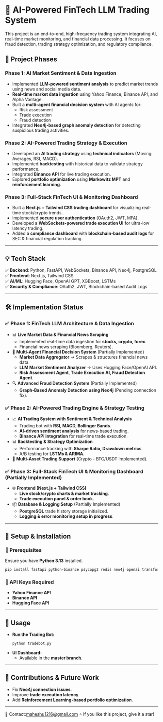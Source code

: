 # 🚀 AI-Powered FinTech LLM Trading System

This project is an end-to-end, high-frequency trading system integrating AI, real-time market monitoring, and financial data processing. It focuses on fraud detection, trading strategy optimization, and regulatory compliance.

## 📌 Project Phases

### **Phase 1: AI Market Sentiment & Data Ingestion**
- Implemented **LLM-powered sentiment analysis** to predict market trends using news and social media data.
- **Real-time market data ingestion** using Yahoo Finance, Binance API, and Alpha Vantage.
- Built a **multi-agent financial decision system** with AI agents for:
  - Risk assessment
  - Trade execution
  - Fraud detection
- Integrated **Neo4j-based graph anomaly detection** for detecting suspicious trading activities.

### **Phase 2: AI-Powered Trading Strategy & Execution**
- Developed an **AI trading strategy** using **technical indicators** (Moving Averages, RSI, MACD).
- Implemented **backtesting** with historical data to validate strategy performance.
- Integrated **Binance API** for live trading execution.
- Explored **portfolio optimization** using **Markowitz MPT** and **reinforcement learning**.

### **Phase 3: Full-Stack FinTech UI & Monitoring Dashboard**
- Built a **Next.js + Tailwind CSS trading dashboard** for visualizing real-time stock/crypto trends.
- Implemented **secure user authentication** (OAuth2, JWT, MFA).
- Developed a **WebSockets-powered trade execution UI** for ultra-low latency trading.
- Added a **compliance dashboard** with **blockchain-based audit logs** for SEC & financial regulation tracking.

---

## 💡 **Tech Stack**

✅ **Backend**: Python, FastAPI, WebSockets, Binance API, Neo4j, PostgreSQL  
✅ **Frontend**: Next.js, Tailwind CSS  
✅ **AI/ML**: Hugging Face, OpenAI GPT, XGBoost, LSTMs  
✅ **Security & Compliance**: OAuth2, JWT, Blockchain-based Audit Logs  

---

## 🛠 **Implementation Status**

### ✅ **Phase 1: FinTech LLM Architecture & Data Ingestion**
- 📊 **Live Market Data & Financial News Scraping**
  - Implemented real-time data ingestion for **stocks, crypto, forex**.
  - Financial news scraping (Bloomberg, Reuters).
- 🤖 **Multi-Agent Financial Decision System** (Partially Implemented)
  - **Market Data Aggregator** → Scrapes & structures financial news data.
  - **LLM Market Sentiment Analyzer** → Uses Hugging Face/OpenAI API.
  - **Risk Assessment Agent, Trade Execution AI, Fraud Detection Agent**.
- 🔍 **Advanced Fraud Detection System** (Partially Implemented)
  - **Graph-Based Anomaly Detection using Neo4j** (Pending connection fix).

### ✅ **Phase 2: AI-Powered Trading Engine & Strategy Testing**
- 📈 **AI Trading System with Sentiment & Technical Analysis**
  - Trading bot with **RSI, MACD, Bollinger Bands**.
  - **AI-driven sentiment analysis** for news-based trading.
  - **Binance API integration** for real-time trade execution.
- 📊 **Backtesting & Strategy Optimization**
  - Performance tracking with **Sharpe Ratio, Drawdown metrics**.
  - A/B testing for **LSTMs & ARIMA**.
- 🔄 **Multi-Asset Trading Support** (Crypto - BTC/USDT Implemented).

### ✅ **Phase 3: Full-Stack FinTech UI & Monitoring Dashboard** (Partially Implemented)
- 🌐 **Frontend (Next.js + Tailwind CSS)**
  - **Live stock/crypto charts & market tracking**.
  - **Trade execution panel & order book**.
- 📦 **Database & Logging Setup** (Partially Implemented)
  - **PostgreSQL** trade history storage initialized.
  - **Logging & error monitoring setup in progress**.

---

## 📌 **Setup & Installation**

### **🔧 Prerequisites**  
Ensure you have **Python 3.13** installed.

```bash
pip install fastapi python-binance psycopg2 redis neo4j openai transformers yfinance pandas numpy matplotlib seaborn loguru
```

### **🔑 API Keys Required**
- **Yahoo Finance API**
- **Binance API**
- **Hugging Face API**

---

## 🚀 **Usage**

- **Run the Trading Bot:**  
  ```bash
  python tradebot.py
  ```
- **UI Dashboard:**  
  - Available in the **master branch**.

---

## 📌 **Contributions & Future Work**
- Fix **Neo4j connection issues**.
- Improve **trade execution latency**.
- Add **Reinforcement Learning-based portfolio optimization**.

---

  

📧 Contact:maheshu1216@gmail.com 
⭐ If you like this project, give it a star!

